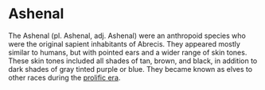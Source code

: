 # Ashenal

The Ashenal (pl. Ashenal, adj. Ashenal) were an anthropoid species who were the original sapient inhabitants of Abrecis. They appeared mostly similar to humans, but with pointed ears and a wider range of skin tones. These skin tones included all shades of tan, brown, and black, in addition to dark shades of gray tinted purple or blue. They became known as elves to other races during the [prolific era](../eras/prolific.md).